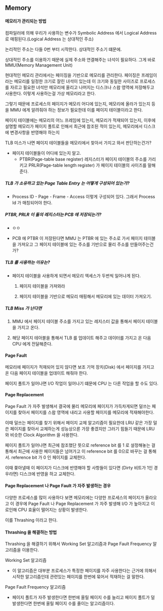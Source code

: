 ## Memory

#### 메모리가 관리되는 방법

컴파일러에 의해 우리가 사용하는 변수가 Symbolic Address 에서 Logical Address 로 매핑된다.(Logical Address 는 상대적인 주소)

논리적인 주소는 다들 0번 부터 시작한다. 상대적인 주소기 떄문에.

상대적인 주소를 이용하기 때문에 실제 주소와 연결해주는 녀석이 필요하다. 그게 바로 MMU(Memory Management Unit)

현대적인 메모리 관리에서는 페이징을 기반으로 메모리를 관리한다. 페이징은 프레임이라는 메모리를 일정한 크기로 잘린 녀석이 있는데 
이 크기와 동일한 사이즈로 프로세스를 자르고 필요한 녀석만 메모리에 올리고 나머지는 디스크나 스왑 영역에 저장해두고 사용한다.
이렇게 사용하는걸 가상 메모리라고 한다. 

그렇기 때문에 프로세스의 페이지가 메모리 어디에 있는지, 메모리에 올라가 있는지 등을 MMU 에게 알려줘야 하는 정보가 필요한데 이를 페이지 테이블이라고 한다. 

페이지 테이블에는 메모리의 어느 프레임에 있는지, 메모리가 적재되어 있는지, 이후에 설명할 메모리가 페이지 폴트로 인해서 최근에 참조된 적이 있는지, 
메모리에서 디스크에 변경사항을 반영해야 하는지    
 
TLB 미스가 나면 페이지 테이블들을 메모리에서 찾아서 가지고 와서 판단하는건가?
- 페이지 테이블들이 어디에 있는지 알고.
  - PTBR(Page-table base register) 레지스터가 페이지 테이블의 주소를 가리키고 PRLR(Page-table length register) 가 페이지 테이블의 사이즈를 말해준다.

##### TLB 가 소유하고 있는 Page Table Entry 는 어떻게 구성되어 있는가?

- Process ID -  Page - Frame - Access 이렇게 구성되어 있다. 그래서 Process Id 가 매칭되어야 한다. 


##### PTBR, PRLR 이 둘의 레지스터는 PCB 에 저장되는가?

- ㅇㅇ

- PCB 에 PTBR 이 저장된다면 MMU 는 PTBR 에 있는 주소로 가서 페이지 테이블을 가져오고 그 페이지 테이블에 있는 주소를 기반으로 
  물리 주소를 만들어주는건가?     

##### TLB 를 사용하는 이유는? 

- 페이지 테이블을 사용하게 되면서 메모리 엑세스가 두번씩 일어나게 된다. 
  
  1. 페이지 테이블을 가져와라
  
  2. 페이지 테이블을 기반으로 메모리 매핑해서 메모리에 있는 데이터 가져오기.  

##### TLB Miss 가 난다면

1. MMU 에서 페이지 테이블 주소를 가지고 있는 레지스터 값을 통해서 페이지 테이블을 가지고 온다.

2. 해당 페이지 테아블을 통해서 TLB 를 업데이트 해주고 데이터를 가지고 온 다음 CPU 에게 전달해준다. 


#### Page Fault 

메모리에 페이지가 적재되어 있지 않다면 보조 기억 장치(Disk) 에서 페이지를 가지고 온 다음 페이지 테이블을 업데이트 해줘야 한다. 

페이지 폴트가 일어나면 I/O 작업이 일어나기 떄문에 CPU 는 다른 작업을 할 수도 있다. 

#### Page Replacement 

Page Fault 가 자주 발생해서 결국에 물리 메모리에 페이지가 가득차게되면 덜쓰는 페이지를 찾아서 페이지를 스왑 영역에 내리고 사용할 페이지를 메모리에 적재해야한다.

이때 덜쓰는 페이지를 찾기 위해서 페이지 교체 알고리즘이 필요한데 LRU 같은 가장 덜 쓴 페이지를 찾아서 교체하는게 성능상으론 가장 좋겠지만 그러기 힘들기 때문에 LRU 와 비슷한 Clock Algorithm 을 사용한다. 

페이지 폴트가 일어나면 최근에 참조했단 뜻으로 reference bit 를 1 로 설정해놓는 걸 통해서 최근에 사용한 페이지들은 넘어가고 
이 reference bit 를 0으로 바꾸는 걸 통해서. reference bit 가 0 인 페이지를 교체한다.

이때 쫒아낼때 이 페이지가 디스크에 반영해야 할 사항들이 있다면 (Dirty 비트가 1인 경우라면) 디스크에 반영을 하고 교체한다.   

#### Page Replacement 나 Page Fault 가 자주 발생하는 경우

다양한 프로세스를 많이 사용하다 보면 메모리에는 다양한 프로세스의 페이지가 올라오고 이 경우에 Page Fault 나 Page Replacement 가
자주 발생해 I/O 가 높아지고 이로인해 CPU 효율이 떨어지는 상황이 발생한다. 

이를 Thrashing 이라고 한다.  


#### Thrashing 을 해결하는 방법

Thrashing 을 해결하기 위해서 Working Set 알고리즘과 Page Fault Frequency 알고리즘을 이용한다.  

Working Set 알고리즘

- 이 알고리즘은 대부분 프로세스가 특정한 페이지를 자주 사용한다는 근거에 의해서 시작한 알고리즘인데 관련있는 페이지를 한번에 묶어서 적재하는 걸 말한다.

Page Fault Frequency 알고리즘 

- 페이지 폴트가 자주 발생한다면 한번에 올릴 페이지 수를 늘리고 페이지 폴트가 덜 발생한다면 한번에 올릴 페이지 수를 줄이는 알고리즘이다.



